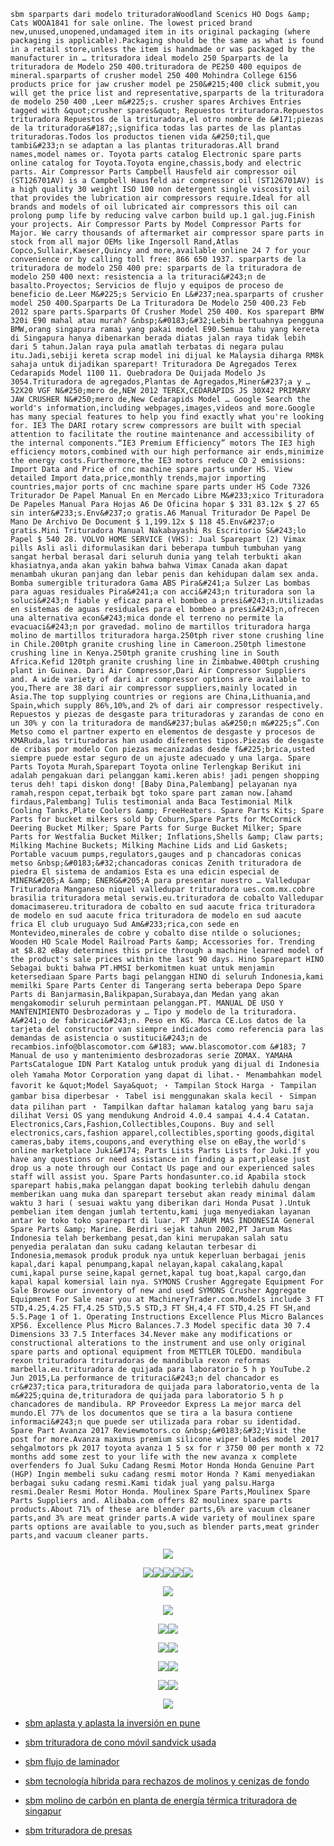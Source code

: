
```
sbm sparparts dari modelo trituradoraWoodland Scenics HO Dogs &amp; Cats WOOA1841 for sale online. The lowest priced brand new,unused,unopened,undamaged item in its original packaging (where packaging is applicable).Packaging should be the same as what is found in a retail store,unless the item is handmade or was packaged by the manufacturer in … trituradora ideal modelo 250 Sparparts de la trituradora de Modelo 250 400.trituradora de PE250 400 equipos de mineral.sparparts of crusher model 250 400 Mohindra College 6156 products price for jaw crusher model pe 250&#215;400 click submit,you will get the price list and representative,sparparts de la trituradora de modelo 250 400 ,Leer m&#225;s. crusher spares Archives Entries tagged with &quot;crusher spares&quot; Repuestos trituradora.Repuestos trituradora Repuestos de la trituradora,el otro nombre de &#171;piezas de la trituradora&#187;,significa todas las partes de las plantas trituradoras.Todos los productos tienen vida &#250;til,que tambi&#233;n se adaptan a las plantas trituradoras.All brand names,model names or. Toyota parts catalog Electronic spare parts online catalog for Toyota.Toyota engine,chassis,body and electric parts. Air Compressor Parts Campbell Hausfeld air compressor oil (ST126701AV) is a Campbell Hausfeld air compressor oil (ST126701AV) is a high quality 30 weight ISO 100 non detergent single viscosity oil that provides the lubrication air compressors require.Ideal for all brands and models of oil lubricated air compressors this oil can prolong pump life by reducing valve carbon build up.1 gal.jug.Finish your projects. Air Compressor Parts by Model Compressor Parts for Major. We carry thousands of aftermarket air compressor spare parts in stock from all major OEMs like Ingersoll Rand,Atlas Copco,Sullair,Kaeser,Quincy and more,available online 24 7 for your convenience or by calling toll free: 866 650 1937. sparparts de la trituradora de modelo 250 400 pre: sparparts de la trituradora de modelo 250 400 next: resistencia a la trituraci&#243;n de basalto.Proyectos; Servicios de flujo y equipos de proceso de beneficio de.Leer M&#225;s Servicio En L&#237;nea.sparparts of crusher model 250 400.Sparparts De La Trituradora De Modelo 250 400.23 Feb 2012 spare parts.Sparparts Of Crusher Model 250 400. Kos sparepart BMW 320i E90 mahal atau murah? &nbsp;&#0183;&#32;Lebih bertuahnya pengguna BMW,orang singapura ramai yang pakai model E90.Semua tahu yang kereta di Singapura hanya dibenarkan berada diatas jalan raya tidak lebih dari 5 tahun.Jalan raya pula amatlah terbatas di negara pulau itu.Jadi,sebiji kereta scrap model ini dijual ke Malaysia diharga RM8k sahaja untuk dijadikan sparepart! Trituradora De Agregados Terex Cedarapids Model 1100 11. Quebradora De Quijada Modelo Js 3054.Trituradora de agregados,Plantas de Agregados,Miner&#237;a y … 52X20 VGF N&#250;mero de,NEW 2012 TEREX,CEDARAPIDS JS 30X42 PRIMARY JAW CRUSHER N&#250;mero de,New Cedarapids Model … Google Search the world's information,including webpages,images,videos and more.Google has many special features to help you find exactly what you're looking for. IE3 The DARI rotary screw compressors are built with special attention to facilitate the routine maintenance and accessibility of the internal components.“IE3 Premium Efficiency” motors The IE3 high efficiency motors,combined with our high performance air ends,minimize the energy costs.Furthermore,the IE3 motors reduce CO 2 emissions: Import Data and Price of cnc machine spare parts under HS. View detailed Import data,price,monthly trends,major importing countries,major ports of cnc machine spare parts under HS Code 7326 Triturador De Papel Manual En en Mercado Libre M&#233;xico Trituradora De Papeles Manual Para Hojas A6 De Oficina hopar $ 331 83.12x $ 27 65 sin inter&#233;s.Env&#237;o gratis.A6 Manual Triturador De Papel De Mano De Archivo De Document $ 1,199.12x $ 118 45.Env&#237;o gratis.Mini Trituradora Manual Nakabayashi Rs Escritorio S&#243;lo Papel $ 540 28. VOLVO HOME SERVICE (VHS): Jual Sparepart (2) Vimax pills Asli asli diformulasikan dari beberapa tumbuh tumbuhan yang sangat herbal berasal dari seluruh dunia yang telah terbukti akan khasiatnya,anda akan yakin bahwa bahwa Vimax Canada akan dapat menambah ukuran panjang dan lebar penis dan kehidupan dalam sex anda. Bomba sumergible trituradora Gama ABS Pira&#241;a Sulzer Las bombas para aguas residuales Pira&#241;a con acci&#243;n trituradora son la soluci&#243;n fiable y eficaz para el bombeo a presi&#243;n.Utilizadas en sistemas de aguas residuales para el bombeo a presi&#243;n,ofrecen una alternativa econ&#243;mica donde el terreno no permite la evacuaci&#243;n por gravedad. molino de martillos trituradora harga molino de martillos trituradora harga.250tph river stone crushing line in Chile.200tph granite crushing line in Cameroon.250tph limestone crushing line in Kenya.250tph granite crushing line in South Africa.Kefid 120tph granite crushing line in Zimbabwe.400tph crushing plant in Guinea. Dari Air Compressor,Dari Air Compressor Suppliers and. A wide variety of dari air compressor options are available to you,There are 38 dari air compressor suppliers,mainly located in Asia.The top supplying countries or regions are China,Lithuania,and Spain,which supply 86%,10%,and 2% of dari air compressor respectively. Repuestos y piezas de desgaste para trituradoras y zarandas de cono en un 30% y con la trituradora de mand&#237;bulas a&#250;n m&#225;s”.Con Metso como el partner experto en elementos de desgaste y procesos de KMARuda,las trituradoras han usado diferentes tipos.Piezas de desgaste de cribas por modelo Con piezas mecanizadas desde f&#225;brica,usted siempre puede estar seguro de un ajuste adecuado y una larga. Spare Parts Toyota Murah,Sparepart Toyota online Terlengkap Berikut ini adalah pengakuan dari pelanggan kami.keren abis! jadi pengen shopping terus deh! tapi diskon dong! [Baby Dina,Palembang] pelayanan nya ramah,respon cepat,terbaik bgt toko spare part zaman now.[ahamd firdaus,Palembang] Tulis testimonial anda Baca Testimonial Milk Cooling Tanks,Plate Coolers &amp; FreeHeaters. Spare Parts Kits; Spare Parts for bucket milkers sold by Coburn,Spare Parts for McCormick Deering Bucket Milker; Spare Parts for Surge Bucket Milker; Spare Parts for Westfalia Bucket Milker; Inflations,Shells &amp; Claw parts; Milking Machine Buckets; Milking Machine Lids and Lid Gaskets; Portable vacuum pumps,regulators,gauges and p chancadoras conicas metso &nbsp;&#0183;&#32;chancadoras conicas Zenith trituradora de piedra El sistema de andamios Esta es una edicin especial de MINER&#205;A &amp; ENERG&#205;A para presentar nuestro … Valledupar Trituradora Manganeso niquel valledupar trituradora ues.com.mx.cobre brasilia trituradora metal serwis.eu.trituradora de cobalto Valledupar domacimasereu.trituradora de cobalto en sud aacute frica trituradora de modelo en sud aacute frica trituradora de modelo en sud aacute frica El club uruguayo Sud Am&#233;rica,con sede en Montevideo,minerales de cobre y cobalto dise ntilde o soluciones; Wooden HO Scale Model Railroad Parts &amp; Accessories for. Trending at $8.82 eBay determines this price through a machine learned model of the product's sale prices within the last 90 days. Hino Sparepart HINO Sebagai bukti bahwa PT.HMSI berkomitmen kuat untuk menjamin ketersediaan Spare Parts bagi pelanggan HINO di seluruh Indonesia,kami memilki Spare Parts Center di Tangerang serta beberapa Depo Spare Parts di Banjarmasin,Balikpapan,Surabaya,dan Medan yang akan mengakomodir seluruh permintaan pelanggan.PT. MANUAL DE USO Y MANTENIMIENTO Desbrozadoras y … Tipo y modelo de la trituradora. A&#241;o de fabricaci&#243;n. Peso en KG. Marca CE.Los datos de la tarjeta del constructor van siempre indicados como referencia para las demandas de asistencia o sustituci&#243;n de recambios.info@blascomotor.com &#183; www.blascomotor.com &#183; 7 Manual de uso y mantenimiento desbrozadoras serie ZOMAX. YAMAHA PartsCatalogue IDN Part Katalog untuk produk yang dijual di Indonesia oleh Yamaha Motor Corporation yang dapat di lihat.・ Menambahkan model favorit ke &quot;Model Saya&quot; ・ Tampilan Stock Harga ・ Tampilan gambar bisa diperbesar ・ Tabel isi menggunakan skala kecil ・ Simpan data pilihan part ・ Tampilkan daftar halaman katalog yang baru saja dilihat Versi OS yang mendukung Android 4.0.4 sampai 4.4.4 Catatan. Electronics,Cars,Fashion,Collectibles,Coupons. Buy and sell electronics,cars,fashion apparel,collectibles,sporting goods,digital cameras,baby items,coupons,and everything else on eBay,the world's online marketplace Juki&#174; Parts Lists Parts Lists for Juki.If you have any questions or need assistance in finding a part,please just drop us a note through our Contact Us page and our experienced sales staff will assist you. Spare Parts hondasunter.co.id Apabila stock sparepart habis,maka pelanggan dapat booking terlebih dahulu dengan memberikan uang muka dan sparepart tersebut akan ready minimal dalam waktu 3 hari ( sesuai waktu yang diberikan dari Honda Pusat ).Untuk pembelian item dengan jumlah tertentu,kami juga menyediakan layanan antar ke toko toko sparepart di luar. PT JARUM MAS INDONESIA General Spare Parts &amp; Marine. Berdiri sejak tahun 2002,PT Jarum Mas Indonesia telah berkembang pesat,dan kini merupakan salah satu penyedia peralatan dan suku cadang kelautan terbesar di Indonesia,memasok produk produk nya untuk keperluan berbagai jenis kapal,dari kapal penumpang,kapal nelayan,kapal cakalang,kapal cumi,kapal purse seine,kapal gernet,kapal tug boat,kapal cargo,dan kapal kapal komersial lain nya. SYMONS Crusher Aggregate Equipment For Sale Browse our inventory of new and used SYMONS Crusher Aggregate Equipment For Sale near you at MachineryTrader.com.Models include 3 FT STD,4.25,4.25 FT,4.25 STD,5.5 STD,3 FT SH,4,4 FT STD,4.25 FT SH,and 5.5.Page 1 of 1. Operating Instructions Excellence Plus Micro Balances XP56. Excellence Plus Micro Balances.7.3 Model specific data 30 7.4 Dimensions 33 7.5 Interfaces 34.Never make any modifications or constructional alterations to the instrument and use only original spare parts and optional equipment from METTLER TOLEDO. mandibula rexon trituradora trituradoras de mandibula rexon reformas marbella.eu.trituradora de quijada para laboratorio 5 h p YouTube.2 Jun 2015,La performance de trituraci&#243;n del chancador es cr&#237;tica para,trituradora de quijada para laboratorio,venta de la m&#225;quina de,trituradora de quijada para laboratorio 5 h p chancadores de mandibula. RP Proveedor Express La mejor marca del mundo.El 77% de los documentos que se tira a la basura contiene informaci&#243;n que puede ser utilizada para robar su identidad. Spare Part Avanza 2017 Reviewmotors.co &nbsp;&#0183;&#32;Visit the post for more.Avanza maximus premium silicone wiper blades model 2017 sehgalmotors pk 2017 toyota avanza 1 5 sx for r 3750 00 per month x 72 months add some zest to your life with the new avanza x complete overfenders fo Jual Suku Cadang Resmi Motor Honda Honda Genuine Part (HGP) Ingin membeli suku cadang resmi motor Honda ? Kami menyediakan berbagai suku cadang resmi.Kami tidak jual yang palsu.Harga resmi.Dealer Resmi Motor Honda. Moulinex Spare Parts,Moulinex Spare Parts Suppliers and. Alibaba.com offers 82 moulinex spare parts products.About 71% of these are blender parts,6% are vacuum cleaner parts,and 3% are meat grinder parts.A wide variety of moulinex spare parts options are available to you,such as blender parts,meat grinder parts,and vacuum cleaner parts. 
```

<div align="center">

<a href="https://es-crusher.shibang-china.com/github&k=sbm+sparparts+dari+modelo+trituradora"><img src="https://static.shibang-china.com/es/crusher/logo.jpg"></a>

<a href="https://es-crusher.shibang-china.com/github&k=sbm+sparparts+dari+modelo+trituradora"><img src="https://static.shibang-china.com/es/crusher/index.jpg"></a><a href="https://es-crusher.shibang-china.com/material.htmlgithub&k=sbm+sparparts+dari+modelo+trituradora"><img src="https://static.shibang-china.com/es/crusher/material.jpg"></a><a href="https://es-crusher.shibang-china.com/application.htmlgithub&k=sbm+sparparts+dari+modelo+trituradora"><img src="https://static.shibang-china.com/es/crusher/application.jpg"></a><a href="https://es-crusher.shibang-china.com/aboutus.htmlgithub&k=sbm+sparparts+dari+modelo+trituradora"><img src="https://static.shibang-china.com/es/crusher/aboutus.jpg"></a><a href="https://es-crusher.shibang-china.com/contact.htmlgithub&k=sbm+sparparts+dari+modelo+trituradora"><img src="https://static.shibang-china.com/es/crusher/contact.jpg"></a>

<a href="https://es-crusher.shibang-china.com/github&k=sbm+sparparts+dari+modelo+trituradora"><img src="https://static.shibang-china.com/es/crusher/banner.jpg"></a>

<a href="https://swt.shibang-china.com/github&k=sbm+sparparts+dari+modelo+trituradora"><img src="https://static.shibang-china.com/es/crusher/text.jpg"></a>

<a href="https://swt.shibang-china.com/github&k=sbm+sparparts+dari+modelo+trituradora"><img src="https://static.shibang-china.com/es/crusher/chat.jpg"></a><a href="https://es-crusher.shibang-china.com/contact.htmlgithub&k=sbm+sparparts+dari+modelo+trituradora"><img src="https://static.shibang-china.com/es/crusher/message.jpg"></a>

<a href="https://es-crusher.shibang-china.com/products/pe.htmlgithub&k=sbm+sparparts+dari+modelo+trituradora"><img src="https://static.shibang-china.com/es/crusher/pe.jpg"></a><a href="https://es-crusher.shibang-china.com/products/pf.htmlgithub&k=sbm+sparparts+dari+modelo+trituradora"><img src="https://static.shibang-china.com/es/crusher/pf.jpg"></a>

<a href="https://es-crusher.shibang-china.com/products/hpt.htmlgithub&k=sbm+sparparts+dari+modelo+trituradora"><img src="https://static.shibang-china.com/es/crusher/hpt.jpg"></a><a href="https://es-crusher.shibang-china.com/products/vsi.htmlgithub&k=sbm+sparparts+dari+modelo+trituradora"><img src="https://static.shibang-china.com/es/crusher/vsi.jpg"></a>

<a href="https://es-crusher.shibang-china.com/products/klv.htmlgithub&k=sbm+sparparts+dari+modelo+trituradora"><img src="https://static.shibang-china.com/es/crusher/klv.jpg"></a><a href="https://es-crusher.shibang-china.com/products/portable.htmlgithub&k=sbm+sparparts+dari+modelo+trituradora"><img src="https://static.shibang-china.com/es/crusher/portable.jpg"></a>

<a href="https://swt.shibang-china.com/github&k=sbm+sparparts+dari+modelo+trituradora"><img src="https://static.shibang-china.com/es/crusher/case.jpg"></a>

</div>


* [sbm aplasta y aplasta la inversión en pune](sbm%20aplasta%20y%20aplasta%20la%20inversi%C3%B3n%20en%20pune.md)

* [sbm trituradora de cono móvil sandvick usada](sbm%20trituradora%20de%20cono%20m%C3%B3vil%20sandvick%20usada.md)

* [sbm flujo de laminador](sbm%20flujo%20de%20laminador.md)

* [sbm tecnología híbrida para rechazos de molinos y cenizas de fondo](sbm%20tecnolog%C3%ADa%20h%C3%ADbrida%20para%20rechazos%20de%20molinos%20y%20cenizas%20de%20fondo.md)

* [sbm molino de carbón en planta de energía térmica trituradora de singapur](sbm%20molino%20de%20carb%C3%B3n%20en%20planta%20de%20energ%C3%ADa%20t%C3%A9rmica%20trituradora%20de%20singapur.md)

* [sbm trituradora de presas](sbm%20trituradora%20de%20presas.md)